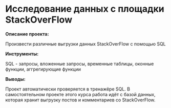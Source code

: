 # Исследование данных с площадки StackOverFlow

**Описание проекта:**

Произвести различные выгрузки данных StackOverFlow с помощью SQL

**Инструменты:**

SQL - запросы, вложенные запросы, временные таблицы, оконные функции, аггрегирующие функции

**Выводы:**

Проект автоматически проверяется в тренажёре SQL. В самостоятельном проекте этого курса работа идёт с базой данных, которая хранит выгрузку постов и комментариев со StackOverFlow.
